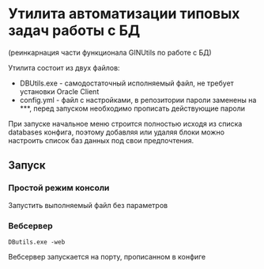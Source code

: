 # Утилита автоматизации типовых задач работы с БД

(реинкарнация части функционала GINUtils по работе с БД)

Утилита состоит из двух файлов:
 - DBUtils.exe - самодостаточный исполняемый файл, не требует установки Oracle Client
 - config.yml - файл с настройками, в репозитории пароли заменены на ***, перед запуском необходимо прописать действующие пароли

При запуске начальное меню строится полностью исходя из списка databases конфига, поэтому добавляя или удаляя блоки можно настроить список баз данных под свои предпочтения.

## Запуск

### Простой режим консоли

Запустить выполняемый файл без параметров

### Вебсервер

```shell
DButils.exe -web
```

Вебсервер запускается на порту, прописанном в конфиге
